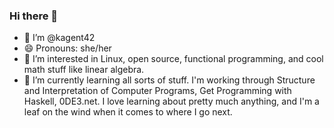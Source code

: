 ### Hi there 👋



   - 👋 I’m @kagent42
   - 😄 Pronouns: she/her
   - 👀 I’m interested in Linux, open source, functional programming, and cool math stuff like linear algebra.
   - 🌱 I’m currently learning all sorts of stuff. I'm working through Structure and Interpretation of Computer Programs, Get Programming with Haskell, 0DE3.net. I love learning about pretty much anything, and I'm a leaf on the wind when it comes to where I go next.



<!--
**kagent42/kagent42** is a ✨ _special_ ✨ repository because its `README.md` (this file) appears on your GitHub profile.

Here are some ideas to get you started:

- 🔭 I’m currently working on ...
- 🌱 I’m currently learning ...
- 👯 I’m looking to collaborate on ...
- 🤔 I’m looking for help with ...
- 💬 Ask me about ...
- 📫 How to reach me: ...
- 😄 Pronouns: ...
- ⚡ Fun fact: ...
-->
